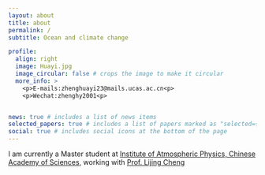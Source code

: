 ```yaml
---
layout: about
title: about
permalink: /
subtitle: Ocean and climate change

profile:
  align: right
  image: Huayi.jpg
  image_circular: false # crops the image to make it circular
  more_info: >
    <p>E-mails:zhenghuayi23@mails.ucas.ac.cn<p>
    <p>Wechat:zhenghy2001<p>


news: true # includes a list of news items
selected_papers: true # includes a list of papers marked as "selected={true}"
social: true # includes social icons at the bottom of the page
---
```


I am currently a Master student at [Institute of Atmospheric Physics, Chinese Academy of Sciences](www.iap.cas.cn), working with [Prof. Lijing Cheng](http://www.ocean.iap.ac.cn/pages/aboutUs/aboutUs.html?navAnchor=aboutUs)

